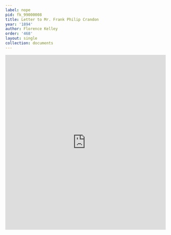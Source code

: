 ```yaml
---
label: nope
pid: fk_99000008
title: Letter to Mr. Frank Philip Crandon
year: '1894'
author: Florence Kelley
order: '468'
layout: single
collection: documents
---
```

<iframe src="https://northwestern.app.box.com/embed/s/aididsy5i0dcv23xb4ie0of3ennjzo1e?sortColumn=date&view=list" width="100%" height="550" frameborder="0" allowfullscreen webkitallowfullscreen msallowfullscreen></iframe>

